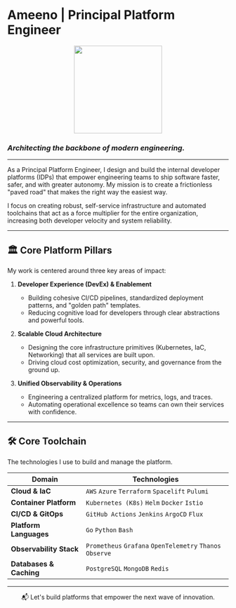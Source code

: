 # Ameeno | Principal Platform Engineer

<div align="center">
  <img src="https://media.giphy.com/media/l4pTky04mSoDwuJ2w/giphy.gif" width="200">
</div>

### _Architecting the backbone of modern engineering._

---

As a Principal Platform Engineer, I design and build the internal developer platforms (IDPs) that empower engineering teams to ship software faster, safer, and with greater autonomy. My mission is to create a frictionless "paved road" that makes the right way the easiest way.

I focus on creating robust, self-service infrastructure and automated toolchains that act as a force multiplier for the entire organization, increasing both developer velocity and system reliability.

---

## 🏛️ Core Platform Pillars

My work is centered around three key areas of impact:

1.  **Developer Experience (DevEx) & Enablement**
    - Building cohesive CI/CD pipelines, standardized deployment patterns, and "golden path" templates.
    - Reducing cognitive load for developers through clear abstractions and powerful tools.

2.  **Scalable Cloud Architecture**
    - Designing the core infrastructure primitives (Kubernetes, IaC, Networking) that all services are built upon.
    - Driving cloud cost optimization, security, and governance from the ground up.

3.  **Unified Observability & Operations**
    - Engineering a centralized platform for metrics, logs, and traces.
    - Automating operational excellence so teams can own their services with confidence.

---

## 🛠️ Core Toolchain

The technologies I use to build and manage the platform.

| Domain                  | Technologies                                                                                                      |
| ----------------------- | ----------------------------------------------------------------------------------------------------------------- |
| **Cloud & IaC**         | `AWS` `Azure` `Terraform` `Spacelift` `Pulumi`                                                                    |
| **Container Platform**  | `Kubernetes (K8s)` `Helm` `Docker` `Istio`                                                                        |
| **CI/CD & GitOps**      | `GitHub Actions` `Jenkins` `ArgoCD` `Flux`                                                                        |
| **Platform Languages**  | `Go` `Python` `Bash`                                                                                              |
| **Observability Stack** | `Prometheus` `Grafana` `OpenTelemetry` `Thanos` `Observe`                                                           |
| **Databases & Caching** | `PostgreSQL` `MongoDB` `Redis`                                                                                    |

---

<p align="center">
  📬 Let's build platforms that empower the next wave of innovation.
</p>
